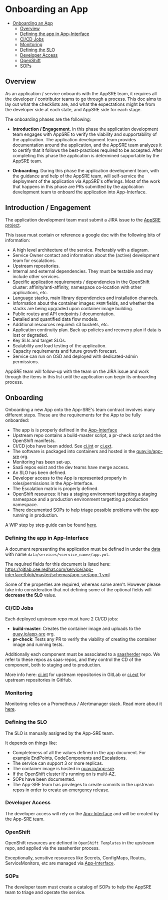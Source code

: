 # Onboarding an App

<!-- TOC -->

- [Onboarding an App](#onboarding-an-app)
    - [Overview](#overview)
    - [Defining the app in App-Interface](#defining-the-app-in-app-interface)
    - [CI/CD Jobs](#cicd-jobs)
    - [Monitoring](#monitoring)
    - [Defining the SLO](#defining-the-slo)
    - [Developer Access](#developer-access)
    - [OpenShift](#openshift)
    - [SOPs](#sops)

<!-- /TOC -->

## Overview

As an application / service onboards with the AppSRE team, it requires all the developer / contributor teams to go through a process. This doc aims to lay out what the checklists are, and what the expectations might be from the developer side at each state, and AppSRE side for each stage.

The onboarding phases are the following:

- **Introduction / Engagement**. In this phase the application development team engages with AppSRE to verify the viability and supportability of the application. The application development team provides documentation around the application, and the AppSRE team analyzes it to certify that it follows the best-practices required to be accepted. After completing this phase the application is determined supportable by the AppSRE team.

- **Onboarding**. During this phase the application development team, with the guidance and help of the AppSRE team, will self-service the deployment of the application via AppSRE's offerings. Most of the work that happens in this phase are PRs submitted by the application development team to onboard the application into App-Interface.

## Introduction / Engagement

The application development team must submit a JIRA issue to the [AppSRE project](https://issues.redhat.com/projects/APPSRE).

This issue must contain or reference a google doc with the following bits of information:

- A high level architecture of the service. Preferably with a diagram.
- Service Owner contact and information about the (active) development team for escalations.
- Upstream repositories.
- Internal and external dependencies. They must be testable and may include other services.
- Specific application requirements / dependencies in the OpenShift cluster: affinity/anti-affinity, namespace co-location with other applications, etc.
- Language stacks, main library dependencies and installation channels.
- Information about the container images: `FROM` fields, and whether the stacks are being upgraded upon container image building.
- Public routes and API endpoints / documentation.
- Detailed and quantified data flow models.
- Additional resources required: s3 buckets, etc.
- Application continuity plan. Back up policies and recovery plan if data is lost or degraded.
- Key SLIs and target SLOs.
- Scalability and load testing of the application.
- Capacity requirements and future growth forecast.
- Service can run on OSD and deployed with dedicated-admin permissions.

AppSRE team will follow-up with the team on the JIRA issue and work through the items in this list until the application can begin its onboarding process.

## Onboarding

Onboarding a new App onto the App-SRE's team contract involves many different steps. These are the requirements for the App to be fully onboarded:

- The app is is properly defined in the [App-Interface](https://gitlab.cee.redhat.com/service/app-interface/tree/master/data/services)
- Upstream repo contains a build-master script, a pr-check script and the OpenShift manifests.
- CI/CD jobs have been added. See [ci.int](ci-int.md) or [ci.ext](ci-ext.md).
- The software is packaged into containers and hosted in the [quay.io/app-sre](https://quay.io/organization/app-sre) org.
- Monitoring has been set-up.
- SaaS repos exist and the dev teams have merge access.
- An SLO has been defined.
- Developer access to the App is represented properly in roles/permissions in the App-Interface.
- The Escalation matrix is properly defined.
- OpenShift resources: it has a staging environment targetting a staging namespace and a production environment targetting a production namespace.
- There documented SOPs to help triage possible problems with the app running in production.

A WIP step by step guide can be found [here](onboarding-app-step-by-step/).

### Defining the app in App-Interface

A document representing the application must be defined in under the [data](https://gitlab.cee.redhat.com/service/app-interface/tree/master/data) with name `data/services/<service_name>/app.yml`.

The required fields for this document is listed here:
https://gitlab.cee.redhat.com/service/app-interface/blob/master/schemas/app-sre/app-1.yml

Some of the properties are required, whereas some aren't. However please take into consideration that not defining some of the optional fields will **decrease the SLO** value.

### CI/CD Jobs

Each deployed upstream repo must have 2 CI/CD jobs:

- **build-master**: Creates the container image and uploads to the [quay.io/app-sre](quay.io/organization/app-sre) org.
- **pr-check**: Tests any PR to verify the viability of creating the container image and running tests.

Additionally each component must be associated to a [saasherder](https://github.com/openshiftio/saasherder) repo. We refer to these repos as saas-repos, and they control the CD of the component, both to staging and to production.

More info here: [ci.int](ci-int.md) for upstream repositories in GitLab or [ci.ext](ci-ext.md) for upstream repositories in GitHub.

### Monitoring

Monitoring relies on a Prometheus / Alertmanager stack. Read more about it [here](https://gitlab.cee.redhat.com/service/dev-guidelines/blob/master/monitoring.md).

### Defining the SLO

The SLO is manually assigned by the App-SRE team.

It depends on things like:

- Completeness of all the values defined in the app document. For example EndPoints, CodeComponents and Escalations.
- The service can support 3 or more replicas.
- The container image is hosted in [quay.io/app-sre](quay.io/organization/app-sre).
- If the OpenShift cluster it's running on is multi-AZ.
- SOPs have been documented.
- The App-SRE team has privileges to create commits in the upstream repos in order to create an emergency release.

### Developer Access

The developer access will rely on the [App-Interface](https://gitlab.cee.redhat.com/service/app-interface) and will be created by the App-SRE team.

### OpenShift

OpenShift resources are defined in `OpenShift Templates` in the upstream repo, and applied via the saasherder process.

Exceptionally, sensitive resources like Secrets, ConfigMaps, Routes,
ServiceMonitors, etc are managed via
[App-Interface](https://gitlab.cee.redhat.com/service/app-interface).

### SOPs

The developer team must create a catalog of SOPs to help the AppSRE team to triage and operate the service.
